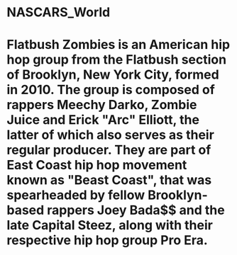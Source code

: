 # NASCARS_World
# Flatbush Zombies is an American hip hop group from the Flatbush section of Brooklyn, New York City, formed in 2010. The group is composed of rappers Meechy Darko, Zombie Juice and Erick "Arc" Elliott, the latter of which also serves as their regular producer. They are part of East Coast hip hop movement known as "Beast Coast", that was spearheaded by fellow Brooklyn-based rappers Joey Bada$$ and the late Capital Steez, along with their respective hip hop group Pro Era.
